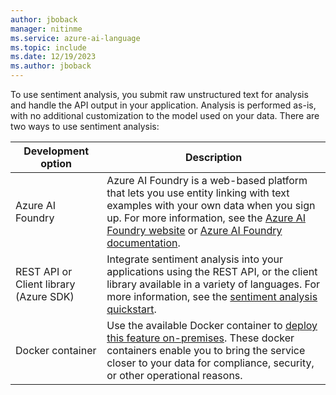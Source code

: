 ```yaml
---
author: jboback
manager: nitinme
ms.service: azure-ai-language
ms.topic: include
ms.date: 12/19/2023
ms.author: jboback
---
```


To use sentiment analysis, you submit raw unstructured text for analysis and handle the API output in your application. Analysis is performed as-is, with no additional customization to the model used on your data. There are two ways to use sentiment analysis:


|Development option  |Description  |
|---------|---------|
|Azure AI Foundry     | Azure AI Foundry is a web-based platform that lets you use entity linking with text examples with your own data when you sign up. For more information, see the [Azure AI Foundry website](https://ai.azure.com) or [Azure AI Foundry documentation](../../../../ai-foundry/what-is-ai-foundry.md).         |
|REST API or Client library (Azure SDK)      | Integrate sentiment analysis into your applications using the REST API, or the client library available in a variety of languages. For more information, see the [sentiment analysis quickstart](../quickstart.md).        |
| Docker container | Use the available Docker container to [deploy this feature on-premises](../how-to/use-containers.md). These docker containers enable you to bring the service closer to your data for compliance, security, or other operational reasons. |